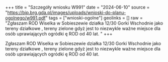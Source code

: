 +++
title = "Szczegóły wniosku W991"
date = "2024-06-10"
source = "https://bip.brg.gda.pl/images/uploads/wnioski-do-planu-ogolnego/w991.pdf"
tags = ["wnioski-ogolne"]
geolinks = []
raw = "Zgłaszam ROD Wiselka w Sobieszewie działka 12/30 Gorki Wschodnie jako tereny działkowe , tereny zielone gdyż jest to niezwykle ważne miejsce dla osób uprawiających ogródki ę ROD od 40 lat.  "
+++

Zgłaszam ROD Wiselka w Sobieszewie działka 12/30 Gorki Wschodnie jako tereny
działkowe , tereny zielone gdyż jest to niezwykle ważne miejsce dla osób uprawiających ogródki
ę
ROD od 40 lat.
 


